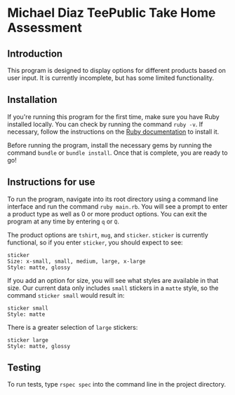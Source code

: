 # Michael Diaz TeePublic Take Home Assessment

## Introduction

This program is designed to display options for different products based on user input. It is currently incomplete, but has some limited functionality.

## Installation

If you're running this program for the first time, make sure you have Ruby installed locally. You can check by running the command `ruby -v`. If necessary, follow the instructions on the [Ruby documentation](https://www.ruby-lang.org/en/documentation/installation/) to install it.

Before running the program, install the necessary gems by running the command `bundle` or `bundle install`. Once that is complete, you are ready to go!

## Instructions for use

To run the program, navigate into its root directory using a command line interface and run the command `ruby main.rb`. You will see a prompt to enter a product type as well as 0 or more product options. You can exit the program at any time by entering `q` or `Q`.

The product options are `tshirt`, `mug`, and `sticker`. `sticker` is currently functional, so if you enter `sticker`, you should expect to see:
```
sticker
Size: x-small, small, medium, large, x-large
Style: matte, glossy
```
If you add an option for size, you will see what styles are available in that size. Our current data only includes `small` stickers in a `matte` style, so the command `sticker small` would result in:
```
sticker small
Style: matte
```
There is a greater selection of `large` stickers:
```
sticker large
Style: matte, glossy
```

## Testing

To run tests, type `rspec spec` into the command line in the project directory.